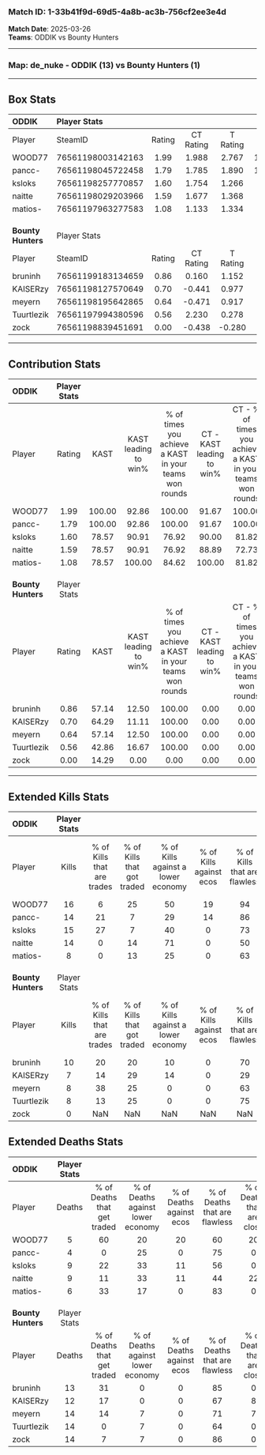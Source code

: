 ### Match ID: 1-33b41f9d-69d5-4a8b-ac3b-756cf2ee3e4d  
**Match Date**: 2025-03-26  
**Teams**: ODDIK vs Bounty Hunters  

---  

### **Map**: de_nuke - ODDIK (13) vs Bounty Hunters (1)  
---  

## Box Stats  

| **ODDIK**          | Player Stats      |        |           |          |        |       |       |         |        |      |     |
| :- | :- | :-: | :-: | :-: | :-: | :-: | :-: | :-: | :-: | :-: | :-: |
| Player             | SteamID           | Rating | CT Rating | T Rating |  KAST  |  ADR  | Kills | Assists | Deaths | K/D  | HS% |
| WOOD77             | 76561198003142163 |  1.99  |   1.988   |  2.767   | 100.00 | 117.1 |  16   |    3    |   5    | 3.20 | 43  |
| pancc-             | 76561198045722458 |  1.79  |   1.785   |  1.890   | 100.00 | 85.6  |  14   |    2    |   4    | 3.50 | 57  |
| ksloks             | 76561198257770857 |  1.60  |   1.754   |  1.266   | 78.57  | 108.6 |  15   |    5    |   9    | 1.67 | 46  |
| naitte             | 76561198029203966 |  1.59  |   1.677   |  1.368   | 78.57  | 124.6 |  14   |    5    |   9    | 1.56 | 42  |
| matios-            | 76561197963277583 |  1.08  |   1.133   |  1.334   | 78.57  | 49.9  |   8   |    3    |   6    | 1.33 | 37  |
|                    |                   |        |           |          |        |       |       |         |        |      |     |
|                    |                   |        |           |          |        |       |       |         |        |      |     |
|                    |                   |        |           |          |        |       |       |         |        |      |     |
| **Bounty Hunters** | Player Stats      |        |           |          |        |       |       |         |        |      |     |
| Player             | SteamID           | Rating | CT Rating | T Rating |  KAST  |  ADR  | Kills | Assists | Deaths | K/D  | HS% |
| bruninh            | 76561199183134659 |  0.86  |   0.160   |  1.152   | 57.14  | 75.8  |  10   |    2    |   13   | 0.77 | 70  |
| KAISERzy           | 76561198127570649 |  0.70  |  -0.441   |  0.977   | 64.29  | 57.9  |   7   |    1    |   12   | 0.58 | 71  |
| meyern             | 76561198195642865 |  0.64  |  -0.471   |  0.917   | 57.14  | 61.1  |   8   |    1    |   14   | 0.57 | 50  |
| Tuurtlezik         | 76561197994380596 |  0.56  |   2.230   |  0.278   | 42.86  | 64.7  |   8   |    2    |   14   | 0.57 | 87  |
| zock               | 76561198839451691 |  0.00  |  -0.438   |  -0.280  | 14.29  |  6.1  |   0   |    1    |   14   | 0.00 |  0  |
---  

## Contribution Stats  

| **ODDIK**          | Player Stats |        |                      |                                                        |                           |                                                             |                          |                                                            |
| :- | :-: | :-: | :-: | :-: | :-: | :-: | :-: | :-: |
| Player             |    Rating    |  KAST  | KAST leading to win% | % of times you achieve a KAST in your teams won rounds | CT - KAST leading to win% | CT - % of times you achieve a KAST in your teams won rounds | T - KAST leading to win% | T - % of times you achieve a KAST in your teams won rounds |
| WOOD77             |     1.99     | 100.00 |        92.86         |                         100.00                         |           91.67           |                           100.00                            |          100.00          |                           100.00                           |
| pancc-             |     1.79     | 100.00 |        92.86         |                         100.00                         |           91.67           |                           100.00                            |          100.00          |                           100.00                           |
| ksloks             |     1.60     | 78.57  |        90.91         |                         76.92                          |           90.00           |                            81.82                            |          100.00          |                           50.00                            |
| naitte             |     1.59     | 78.57  |        90.91         |                         76.92                          |           88.89           |                            72.73                            |          100.00          |                           100.00                           |
| matios-            |     1.08     | 78.57  |        100.00        |                         84.62                          |          100.00           |                            81.82                            |          100.00          |                           100.00                           |
|                    |              |        |                      |                                                        |                           |                                                             |                          |                                                            |
|                    |              |        |                      |                                                        |                           |                                                             |                          |                                                            |
|                    |              |        |                      |                                                        |                           |                                                             |                          |                                                            |
| **Bounty Hunters** | Player Stats |        |                      |                                                        |                           |                                                             |                          |                                                            |
| Player             |    Rating    |  KAST  | KAST leading to win% | % of times you achieve a KAST in your teams won rounds | CT - KAST leading to win% | CT - % of times you achieve a KAST in your teams won rounds | T - KAST leading to win% | T - % of times you achieve a KAST in your teams won rounds |
| bruninh            |     0.86     | 57.14  |        12.50         |                         100.00                         |           0.00            |                            0.00                             |          14.29           |                           100.00                           |
| KAISERzy           |     0.70     | 64.29  |        11.11         |                         100.00                         |           0.00            |                            0.00                             |          11.11           |                           100.00                           |
| meyern             |     0.64     | 57.14  |        12.50         |                         100.00                         |           0.00            |                            0.00                             |          12.50           |                           100.00                           |
| Tuurtlezik         |     0.56     | 42.86  |        16.67         |                         100.00                         |           0.00            |                            0.00                             |          20.00           |                           100.00                           |
| zock               |     0.00     | 14.29  |         0.00         |                          0.00                          |           0.00            |                            0.00                             |           0.00           |                            0.00                            |
---  

## Extended Kills Stats  

| **ODDIK**          | Player Stats |                            |                            |                                    |                         |                              |                                 |                                       |                    |           |
| :- | :-: | :-: | :-: | :-: | :-: | :-: | :-: | :-: | :-: | :-: |
| Player             |    Kills     | % of Kills that are trades | % of Kills that got traded | % of Kills against a lower economy | % of Kills against ecos | % of Kills that are flawless | % of Kills that are close duels | % of Kills that are assisted by flash | Pistol Round Kills | AWP Kills |
| WOOD77             |      16      |             6              |             25             |                 50                 |           19            |              94              |                0                |                   0                   |         3          |     5     |
| pancc-             |      14      |             21             |             7              |                 29                 |           14            |              86              |                7                |                   7                   |         3          |     0     |
| ksloks             |      15      |             27             |             7              |                 40                 |            0            |              73              |                0                |                   0                   |         1          |     0     |
| naitte             |      14      |             0              |             14             |                 71                 |            0            |              50              |                7                |                   7                   |         2          |     0     |
| matios-            |      8       |             0              |             13             |                 25                 |            0            |              63              |                0                |                   0                   |         1          |     0     |
|                    |              |                            |                            |                                    |                         |                              |                                 |                                       |                    |           |
|                    |              |                            |                            |                                    |                         |                              |                                 |                                       |                    |           |
|                    |              |                            |                            |                                    |                         |                              |                                 |                                       |                    |           |
| **Bounty Hunters** | Player Stats |                            |                            |                                    |                         |                              |                                 |                                       |                    |           |
| Player             |    Kills     | % of Kills that are trades | % of Kills that got traded | % of Kills against a lower economy | % of Kills against ecos | % of Kills that are flawless | % of Kills that are close duels | % of Kills that are assisted by flash | Pistol Round Kills | AWP Kills |
| bruninh            |      10      |             20             |             20             |                 10                 |            0            |              70              |                0                |                  10                   |         3          |     0     |
| KAISERzy           |      7       |             14             |             29             |                 14                 |            0            |              29              |               29                |                   0                   |         0          |     2     |
| meyern             |      8       |             38             |             25             |                 0                  |            0            |              63              |               13                |                   0                   |         0          |     0     |
| Tuurtlezik         |      8       |             13             |             25             |                 0                  |            0            |              75              |                0                |                   0                   |         4          |     0     |
| zock               |      0       |            NaN             |            NaN             |                NaN                 |           NaN           |             NaN              |               NaN               |                  NaN                  |        null        |   null    |
## Extended Deaths Stats  

| **ODDIK**          | Player Stats |                             |                                   |                          |                               |                            |                           |               |
| :- | :-: | :-: | :-: | :-: | :-: | :-: | :-: | :-: |
| Player             |    Deaths    | % of Deaths that get traded | % of Deaths against lower economy | % of Deaths against ecos | % of Deaths that are flawless | % of Deaths that are close | % of Deaths while blinded | Deaths to AWP |
| WOOD77             |      5       |             60              |                20                 |            20            |              60               |             20             |             0             |       0       |
| pancc-             |      4       |              0              |                25                 |            0             |              75               |             0              |             0             |       0       |
| ksloks             |      9       |             22              |                33                 |            11            |              56               |             0              |             0             |       0       |
| naitte             |      9       |             11              |                33                 |            11            |              44               |             22             |            11             |       2       |
| matios-            |      6       |             33              |                17                 |            0             |              83               |             0              |             0             |       0       |
|                    |              |                             |                                   |                          |                               |                            |                           |               |
|                    |              |                             |                                   |                          |                               |                            |                           |               |
|                    |              |                             |                                   |                          |                               |                            |                           |               |
| **Bounty Hunters** | Player Stats |                             |                                   |                          |                               |                            |                           |               |
| Player             |    Deaths    | % of Deaths that get traded | % of Deaths against lower economy | % of Deaths against ecos | % of Deaths that are flawless | % of Deaths that are close | % of Deaths while blinded | Deaths to AWP |
| bruninh            |      13      |             31              |                 0                 |            0             |              85               |             0              |             8             |       1       |
| KAISERzy           |      12      |             17              |                 0                 |            0             |              67               |             8              |             0             |       0       |
| meyern             |      14      |             14              |                 7                 |            0             |              71               |             7              |             0             |       0       |
| Tuurtlezik         |      14      |              0              |                 7                 |            0             |              64               |             0              |             0             |       1       |
| zock               |      14      |              7              |                 7                 |            0             |              86               |             0              |             7             |       3       |
